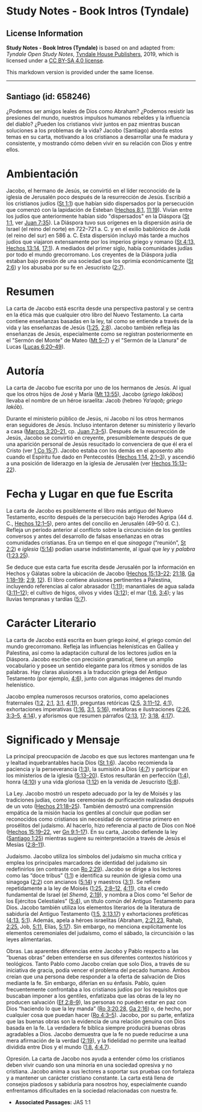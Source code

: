 # Study Notes - Book Intros (Tyndale)

## License Information

**Study Notes - Book Intros (Tyndale)** is based on and adapted from: _Tyndale Open Study Notes_, [Tyndale House Publishers](https://tyndaleopenresources.com/), 2019, which is licensed under a [CC BY-SA 4.0 license](https://creativecommons.org/licenses/by-sa/4.0/legalcode.en).

This markdown version is provided under the same license.



--------------------------------

## Santiago (id: 658246)

¿Podemos ser amigos leales de Dios como Abraham? ¿Podemos resistir las presiones del mundo, nuestros impulsos humanos rebeldes y la influencia del diablo? ¿Pueden los cristianos vivir juntos en paz mientras buscan soluciones a los problemas de la vida? Jacobo (Santiago) aborda estos temas en su carta, motivando a los cristianos a desarrollar una fe madura y consistente, y mostrando cómo deben vivir en su relación con Dios y entre ellos.

Ambientación
============

Jacobo, el hermano de Jesús, se convirtió en el líder reconocido de la iglesia de Jerusalén poco después de la resurrección de Jesús. Escribió a los cristianos judíos ([St 1:1](https://ref.ly/Jas1:1)) que habían sido dispersados por la persecución que comenzó con la lapidación de Esteban ([Hechos 8:1,](https://ref.ly/Acts8:1) [11:19](https://ref.ly/Acts11:19)). Vivían entre los judíos que anteriormente habían sido "dispersados" en la Diáspora ([St 1:1,](https://ref.ly/Jas1:1) ver [Juan 7:35](https://ref.ly/John7:35)). La Diáspora tuvo sus orígenes en la dispersión asiria de Israel (el reino del norte) en 722–721 a. C. y en el exilio babilónico de Judá (el reino del sur) en 586 a. C. Esta dispersión incluyó más tarde a muchos judíos que viajaron extensamente por los imperios griego y romano ([St 4:13,](https://ref.ly/Jas4:13) [Hechos 13:14,](https://ref.ly/Acts13:14) [17:1](https://ref.ly/Acts17:1)). A mediados del primer siglo, había comunidades judías por todo el mundo grecorromano. Los creyentes de la Diáspora judía estaban bajo presión de una sociedad que los oprimía económicamente ([St 2:6](https://ref.ly/Jas2:6)) y los abusaba por su fe en Jesucristo ([2:7](https://ref.ly/Jas2:7)).

Resumen
=======

La carta de Jacobo está escrita desde una perspectiva pastoral y se centra en la ética más que cualquier otro libro del Nuevo Testamento. La carta contiene enseñanzas basadas en la ley, tal como se entiende a través de la vida y las enseñanzas de Jesús ([1:25,](https://ref.ly/Jas1:25) [2:8](https://ref.ly/Jas2:8)). Jacobo también refleja las enseñanzas de Jesús, especialmente como se registran posteriormente en el "Sermón del Monte" de Mateo ([Mt 5–7](https://ref.ly/Matt5:1-Matt7:29)) y el "Sermón de la Llanura" de Lucas ([Lucas 6:20–49](https://ref.ly/Luke6:20-Luke6:49)).

Autoría
=======

La carta de Jacobo fue escrita por uno de los hermanos de Jesús. Al igual que los otros hijos de José y María ([Mt 13:55](https://ref.ly/Matt13:55)), Jacobo (*griego Iakōbos*) llevaba el nombre de un héroe israelita: Jacob (hebreo *Ya‘aqob; griego Iakōb*).

Durante el ministerio público de Jesús, ni Jacobo ni los otros hermanos eran seguidores de Jesús. Incluso intentaron detener su ministerio y llevarlo a casa ([Marcos 3:20–21,](https://ref.ly/Mark3:20-Mark3:21) cp. [Juan 7:3–5](https://ref.ly/John7:3-John7:5)). Después de la resurrección de Jesús, Jacobo se convirtió en creyente, presumiblemente después de que una aparición personal de Jesús resucitado lo convenciera de que él era el Cristo (ver [1 Co 15:7](https://ref.ly/1Cor15:7)). Jacobo estaba con los demás en el aposento alto cuando el Espíritu fue dado en Pentecostés ([Hechos 1:14,](https://ref.ly/Acts1:14) [2:1–3](https://ref.ly/Acts2:1-Acts2:3)), y ascendió a una posición de liderazgo en la iglesia de Jerusalén (ver [Hechos 15:13–22](https://ref.ly/Acts15:13-Acts15:22)).

Fecha y Lugar en que fue Escrita
================================

La carta de Jacobo es posiblemente el libro más antiguo del Nuevo Testamento, escrito después de la persecución bajo Herodes Agripa (44 d. C., [Hechos 12:1–5](https://ref.ly/Acts12:1-Acts12:5)), pero antes del concilio en Jerusalén (49–50 d. C.). Refleja un período anterior al conflicto sobre la circuncisión de los gentiles conversos y antes del desarrollo de falsas enseñanzas en otras comunidades cristianas. Era un tiempo en el que *sinagoga* (“reunión”, [St 2:2](https://ref.ly/Jas2:2)) e *iglesia* ([5:14](https://ref.ly/Jas5:14)) podían usarse indistintamente, al igual que *ley* y *palabra* ([1:23](https://ref.ly/Jas1:23),[25](https://ref.ly/Jas1:25)).

Se deduce que esta carta fue escrita desde Jerusalén por la información en Hechos y Gálatas sobre la ubicación de Jacobo ([Hechos 15:13–22](https://ref.ly/Acts15:13-Acts15:22); [21:18,](https://ref.ly/Acts21:18) [Ga 1:18–19;](https://ref.ly/Gal1:18-Gal1:19) [2:9](https://ref.ly/Gal2:9), [12](https://ref.ly/Gal2:12)). El libro contiene alusiones pertinentes a Palestina, incluyendo referencias al calor abrasador ([1:11](https://ref.ly/Jas1:11)); manantiales de agua salada ([3:11–12](https://ref.ly/Jas3:11-Jas3:12)); el cultivo de higos, olivos y vides ([3:12](https://ref.ly/Jas3:12)); el mar ([1:6,](https://ref.ly/Jas1:6) [3:4](https://ref.ly/Jas3:4)); y las lluvias tempranas y tardías ([5:7](https://ref.ly/Jas5:7)).

Carácter Literario
==================

La carta de Jacobo está escrita en buen griego *koiné*, el griego común del mundo grecorromano. Refleja las influencias helenísticas en Galilea y Palestina, así como la adaptación cultural de los lectores judíos en la Diáspora. Jacobo escribe con precisión gramatical, tiene un amplio vocabulario y posee un sentido elegante para los ritmos y sonidos de las palabras. Hay claras alusiones a la traducción griega del Antiguo Testamento (por ejemplo, [4:6](https://ref.ly/Jas4:6)), junto con algunas imágenes del mundo helenístico.

Jacobo emplea numerosos recursos oratorios, como apelaciones fraternales ([1:2,](https://ref.ly/Jas1:2) [2:1,](https://ref.ly/Jas2:1) [3:1,](https://ref.ly/Jas3:1) [4:11](https://ref.ly/Jas4:11)), preguntas retóricas ([2:5,](https://ref.ly/Jas2:5) [3:11–12,](https://ref.ly/Jas3:11-Jas3:12) [4:1](https://ref.ly/Jas4:1)), exhortaciones imperativas ([1:16,](https://ref.ly/Jas1:16) [3:1,](https://ref.ly/Jas3:1) [5:16](https://ref.ly/Jas5:16)), metáforas e ilustraciones ([2:26,](https://ref.ly/Jas2:26) [3:3–5,](https://ref.ly/Jas3:3-Jas3:5) [4:14](https://ref.ly/Jas4:14)), y aforismos que resumen párrafos ([2:13](https://ref.ly/Jas2:13), [17](https://ref.ly/Jas2:17); [3:18,](https://ref.ly/Jas3:18) [4:17](https://ref.ly/Jas4:17)).

Significado y Mensaje
=====================

La principal preocupación de Jacobo es que sus lectores mantengan una fe y lealtad inquebrantables hacia Dios ([St 1:6](https://ref.ly/Jas1:6)). Jacobo recomienda la paciencia y la perseverancia ([1:3](https://ref.ly/Jas1:3)), la sumisión a Dios ([4:7](https://ref.ly/Jas4:7)) y participar en los ministerios de la iglesia ([5:13–20](https://ref.ly/Jas5:13-Jas5:20)). Estos resultarán en perfección ([1:4](https://ref.ly/Jas1:4)), honra ([4:10](https://ref.ly/Jas4:10)) y una vida gloriosa ([1:12](https://ref.ly/Jas1:12)) en la venida de Jesucristo ([5:8](https://ref.ly/Jas5:8)).

La Ley. Jacobo mostró un respeto adecuado por la ley de Moisés y las tradiciones judías, como las ceremonias de purificación realizadas después de un voto ([Hechos 21:18–25](https://ref.ly/Acts21:18-Acts21:25)). También demostró una comprensión empática de la misión hacia los gentiles al concluir que podían ser reconocidos como cristianos sin necesidad de convertirse primero en prosélitos del judaísmo. Al hacerlo, hizo referencia al pacto de Dios con Noé ([Hechos 15:19–22,](https://ref.ly/Acts15:19-Acts15:22) ver [Gn 9:1–17](https://ref.ly/Gen9:1-Gen9:17)). En su carta, Jacobo defiende la ley ([Santiago 1:25](https://ref.ly/Jas1:25)) mientras sugiere su reinterpretación a través de Jesús el Mesías ([2:8–11](https://ref.ly/Jas2:8-Jas2:11)).

Judaísmo. Jacobo utiliza los símbolos del judaísmo sin mucha crítica y emplea los principales marcadores de identidad del judaísmo sin redefinirlos (en contraste con [Ro 2:29](https://ref.ly/Rom2:29)). Jacobo se dirige a los lectores como las “doce tribus” ([1:1](https://ref.ly/Jas1:1)) e identifica su reunión de iglesia como una sinagoga ([2:2](https://ref.ly/Jas2:2)) con ancianos ([5:14](https://ref.ly/Jas5:14)) y maestros ([3:1](https://ref.ly/Jas3:1)). Se refiere repetidamente a la ley de Moisés ([1:25,](https://ref.ly/Jas1:25) [2:8–12,](https://ref.ly/Jas2:8-Jas2:12) [4:11](https://ref.ly/Jas4:11)), cita el credo fundamental de Israel (el *Shemá*, [2:19](https://ref.ly/Jas2:19)), y nombra a Dios como “el Señor de los Ejércitos Celestiales” ([5:4](https://ref.ly/Jas5:4)), un título común del Antiguo Testamento para Dios. Jacobo también utiliza los elementos literarios de la literatura de sabiduría del Antiguo Testamento ([1:5,](https://ref.ly/Jas1:5) [3:13](https://ref.ly/Jas3:13),[17](https://ref.ly/Jas3:17)) y exhortaciones proféticas ([4:13,](https://ref.ly/Jas4:13) [5:1](https://ref.ly/Jas5:1)). Además, apela a héroes israelitas (Abraham, [2:21](https://ref.ly/Jas2:21),[23,](https://ref.ly/Jas2:23) Rahab, [2:25,](https://ref.ly/Jas2:25) Job, [5:11,](https://ref.ly/Jas5:11) Elías, [5:17](https://ref.ly/Jas5:17)). Sin embargo, no menciona explícitamente los elementos ceremoniales del judaísmo, como el sábado, la circuncisión o las leyes alimentarias.

Obras. Las aparentes diferencias entre Jacobo y Pablo respecto a las “buenas obras” deben entenderse en sus diferentes contextos históricos y teológicos. Tanto Pablo como Jacobo creían que solo Dios, a través de su iniciativa de gracia, podía vencer el problema del pecado humano. Ambos creían que una persona debe responder a la oferta de salvación de Dios mediante la fe. Sin embargo, diferían en su énfasis. Pablo, quien frecuentemente confrontaba a los cristianos judíos por los requisitos que buscaban imponer a los gentiles, enfatizaba que las obras de la ley no producen salvación ([Ef 2:8–9](https://ref.ly/Eph2:8-Eph2:9)), las personas no pueden estar en paz con Dios “haciendo lo que la ley manda” ([Ro 3:20](https://ref.ly/Rom3:20),[28,](https://ref.ly/Rom3:28) [Ga 2:16](https://ref.ly/Gal2:16)) o, de hecho, por cualquier cosa que puedan hacer ([Ro 4:3–5](https://ref.ly/Rom4:3-Rom4:5)). Jacobo, por su parte, enfatiza que las buenas obras son la evidencia de una relación genuina con Dios basada en la fe. La verdadera fe bíblica siempre producirá buenas obras agradables a Dios. Jacobo demuestra que la fe no puede reducirse a una mera afirmación de la verdad ([2:19](https://ref.ly/Jas2:19)), y la fidelidad no permite una lealtad dividida entre Dios y el mundo ([1:8,](https://ref.ly/Jas1:8) [4:4](https://ref.ly/Jas4:4),[7](https://ref.ly/Jas4:7)).

Opresión. La carta de Jacobo nos ayuda a entender cómo los cristianos deben vivir cuando son una minoría en una sociedad opresiva y no cristiana. Jacobo anima a sus lectores a soportar sus pruebas con fortaleza y a mantener un carácter cristiano constante. La carta está llena de consejos piadosos y sabiduría para nosotros hoy, especialmente cuando enfrentamos dificultades en la sociedad relacionadas con nuestra fe.

* **Associated Passages:** JAS 1:1

